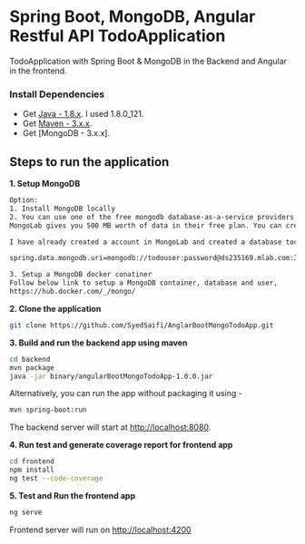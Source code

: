 # Spring Boot, MongoDB, Angular Restful API TodoApplication

TodoApplication with Spring Boot & MongoDB in the Backend and Angular in the frontend.

### Install Dependencies
* Get [Java - 1.8.x](http://www.oracle.com/technetwork/java/javase/downloads/java-archive-javase8-2177648.html). I used 1.8.0_121.
* Get [Maven - 3.x.x](http://maven.apache.org/download.cgi).
* Get [MongoDB - 3.x.x]. 

## Steps to run the application

**1. Setup MongoDB**

```bash
Option:
1. Install MongoDB locally
2. You can use one of the free mongodb database-as-a-service providers like MongoLab(https://mlab.com/home).
MongoLab gives you 500 MB worth of data in their free plan. You can create a database with their free plan.

I have already created a account in MongoLab and created a database tododb. If you want to use this then setup below prpoerty in application.properties file in backend resources

spring.data.mongodb.uri=mongodb://todouser:password@ds235169.mlab.com:35169/tododb

3. Setup a MongoDB docker conatiner
Follow below link to setup a MongoDB container, database and user,
https://hub.docker.com/_/mongo/
```

**2. Clone the application**

```bash
git clone https://github.com/SyedSaifi/AnglarBootMongoTodoApp.git
```

**3. Build and run the backend app using maven**

```bash
cd backend
mvn package
java -jar binary/angularBootMongoTodoApp-1.0.0.jar
```

Alternatively, you can run the app without packaging it using -

```bash
mvn spring-boot:run
```

The backend server will start at <http://localhost:8080>.

**4. Run test and generate coverage report for frontend app**

```bash
cd frontend
npm install
ng test --code-coverage
```

**5. Test and Run the frontend app**

```bash
ng serve
```

Frontend server will run on <http://localhost:4200>
